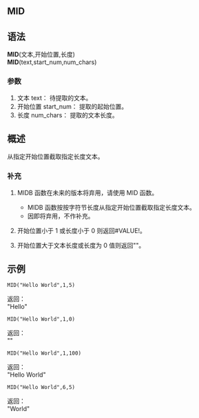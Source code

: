 ## MID

## 语法

**MID**(文本,开始位置,长度)  
**MID**(text,start_num,num_chars)

### 参数

1. 文本 text： 待提取的文本。
2. 开始位置 start_num： 提取的起始位置。
3. 长度 num_chars： 提取的文本长度。

## 概述

从指定开始位置截取指定长度文本。

### 补充

1. MIDB 函数在未来的版本将弃用，请使用 MID 函数。

    - MIDB 函数按按字符节长度从指定开始位置截取指定长度文本。
    - 因即将弃用，不作补充。

2. 开始位置小于 1 或长度小于 0 则返回#VALUE!。
3. 开始位置大于文本长度或长度为 0 值则返回""。

## 示例

```excel
MID("Hello World",1,5)
```

返回：  
"Hello"

```excel
MID("Hello World",1,0)
```

返回：  
""

```excel
MID("Hello World",1,100)
```

返回：  
"Hello World"

```excel
MID("Hello World",6,5)
```

返回：  
"World"
